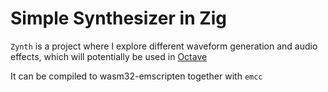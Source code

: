 # Simple Synthesizer in Zig

`Zynth` is a project where I explore different waveform generation and audio effects, which will potentially be used in [Octave](https://github.com/Burnham310/Octave)

It can be compiled to wasm32-emscripten together with `emcc`
